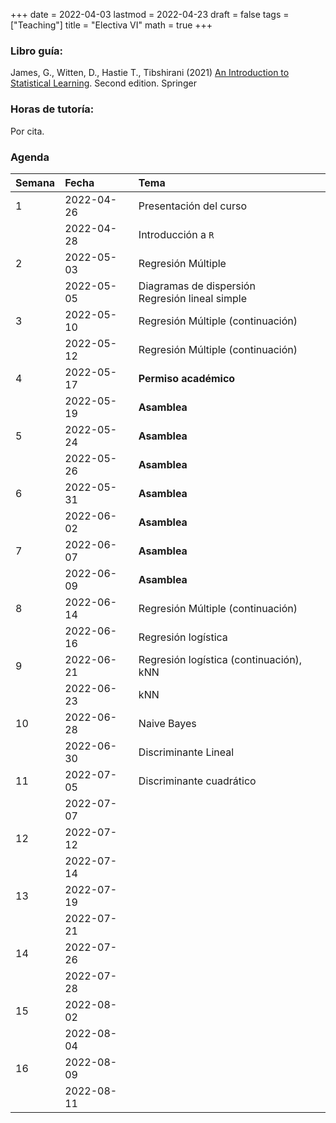 +++
date      = 2022-04-03
lastmod   = 2022-04-23
draft     = false
tags      = ["Teaching"]
title     = "Electiva VI"
math      = true
+++

### Libro guía:

James, G.,  Witten, D., Hastie T., Tibshirani (2021) [An Introduction to Statistical Learning](https://hastie.su.domains/ISLR2/ISLRv2_website.pdf). Second edition. Springer

 
### Horas de tutoría: 

Por cita.

### Agenda


|Semana |Fecha      |Tema                   |
|:------|:----------|:----------------------|
|1      |2022-04-26 |Presentación del curso |
|&nbsp; |2022-04-28 | Introducción a `R`    |
|2      |2022-05-03 | Regresión Múltiple   |
|&nbsp; |2022-05-05 | Diagramas de dispersión <br> Regresión lineal simple |
|3      |2022-05-10 | Regresión Múltiple (continuación) |
|&nbsp; |2022-05-12 | Regresión Múltiple (continuación) |
|4      |2022-05-17 | **Permiso académico** |
|&nbsp; |2022-05-19 | **Asamblea** |
|5      |2022-05-24 | **Asamblea** |
|&nbsp; |2022-05-26 | **Asamblea** |
|6      |2022-05-31 | **Asamblea** |
|&nbsp; |2022-06-02 | **Asamblea** |
|7      |2022-06-07 | **Asamblea**|
|&nbsp; |2022-06-09 | **Asamblea**|
|8      |2022-06-14 | Regresión Múltiple (continuación)|
|&nbsp; |2022-06-16 | Regresión logística |
|9      |2022-06-21 | Regresión logística (continuación), kNN  |
|&nbsp; |2022-06-23 | kNN|
|10     |2022-06-28 | Naive Bayes  |
|&nbsp; |2022-06-30 | Discriminante Lineal |
|11     |2022-07-05 | Discriminante cuadrático  |
|&nbsp; |2022-07-07 |&nbsp;                 |
|12     |2022-07-12 |&nbsp;                 |
|&nbsp; |2022-07-14 |&nbsp;                 |
|13     |2022-07-19 |&nbsp;                 |
|&nbsp; |2022-07-21 |&nbsp;                 |
|14     |2022-07-26 |&nbsp;                 |
|&nbsp; |2022-07-28 |&nbsp;                 |
|15     |2022-08-02 |&nbsp;                 |
|&nbsp; |2022-08-04 |&nbsp;                 |
|16     |2022-08-09 |&nbsp;                 |
|&nbsp; |2022-08-11 |&nbsp;                 |
